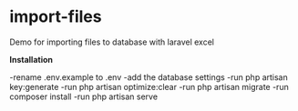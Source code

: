# import-files
Demo for importing files to database with laravel excel

**Installation**
<!-- git clone https://github.com/MomenSamir/import-files.git --!>

-rename .env.example to .env

-add the database settings

-run php artisan key:generate

-run php artisan optimize:clear

-run php artisan migrate   

-run composer install

-run php artisan serve   
